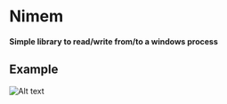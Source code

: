 # Nimem
#### Simple library to read/write from/to a windows process



## Example
![Alt text](https://s7.gifyu.com/images/tkwnvblAXx.gif)